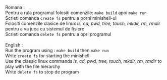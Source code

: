 Romana : <br />
Pentru a rula programul folositi comenzile: ```make build``` apoi ```make run``` <br />
Scrieti comanda ```create fs``` pentru a porni minishell-ul <br />
Folositi comenzile clasice de linux *ls, cd, pwd, tree, touch, mkdir, rm, rmdir* pentru a va juca cu sistemul de fisiere <br />
Scrieti comanda ```delete fs``` pentru a opri programul <br />
<br />
English : <br />
Run the program using : ```make build``` then ```make run``` <br />
Write ```create fs``` for starting the minishell <br />
Use the classic linux commands *ls, cd, pwd, tree, touch, mkdir, rm, rmdir* to play with the file hierarchy<br />
Write ```delete fs``` to stop de program<br />
